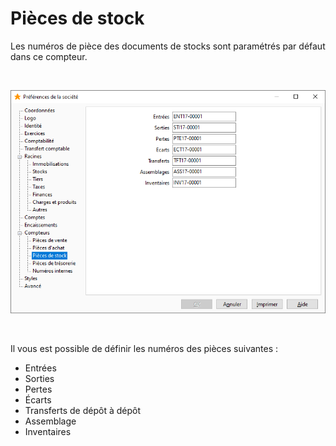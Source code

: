 # Pièces de stock



Les numéros de pièce des documents de stocks sont paramétrés par défaut dans ce compteur.


 


![](../../assets/images/PreferencesSociete/2-8/OngletCompteursPiecesStock.png)


 


Il vous est possible de définir les numéros des pièces suivantes :


* Entrées
* Sorties
* Pertes
* Écarts
* Transferts de dépôt à dépôt
* Assemblage
* Inventaires


